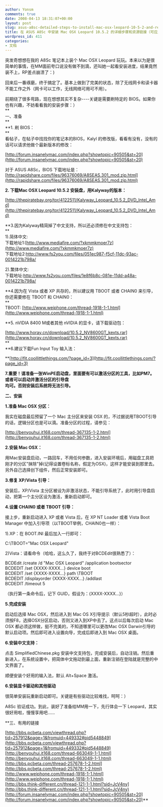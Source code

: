 ```yaml
---
author: Yonsm
comments: true
date: 2008-04-13 18:31:07+00:00
layout: post
slug: asus-a8sc-detailed-steps-to-install-mac-osx-leopard-10-5-2-and-resource-links-can-be-applied-to-other-notebooks
title: 在 ASUS A8Sc 中安装 Mac OSX Leopard 10.5.2 的详细步骤和资源链接（可应用到其它笔记本上）
wordpress_id: 411
categories:
- 文档
---
```


突发奇想想在我的 A8Sc 笔记本上装个 Mac OSX Leopard 玩玩。本来以为是很简单的事情，在MM面前夸口说没有做不到滴，还叫她一起看安装进度，结果竟然装不上，RP差点崩溃了：)  
  
回来后一番琢磨，终于搞定了。基本上做到了完美的状态，除了无线网卡和读卡器不能工作之外（网卡可以工作，无线网络可用可不用）。  
  
前期绕了很多弯路，现在想想其实不复杂----关键是需要刷特定的 BIOS。如果你也有兴趣，不妨看看我的安装步骤：）<!-- more -->  
**  
一、准备  
**  
**1. 刷 BIOS：  
**  
看帖子，在帖子中找找你的笔记本的BIOS，Kalyl 的修改版，看看有没有，没有的话可以请求他做个最新版本的修改：  
  
[http://forum.insanelymac.com/index.php?showtopic=90505&st=20](http://forum.insanelymac.com/index.php?showtopic=90505&st=20)  
  
对于 ASUS A8Sc，BIOS 下载地址是：  
[http://rapidshare.com/files/96376069/A8SEAS.301_mod.zip.html](http://rapidshare.com/files/96376069/A8SEAS.301_mod.zip.html)  
  
**2. 下载Mac OSX Leopard 10.5.2 安装盘，用Kalyway的版本：**  
  
[http://thepiratebay.org/tor/4122511/Kalyway_Leopard_10.5.2_DVD_Intel_Amd](http://thepiratebay.org/tor/4122511/Kalyway_Leopard_10.5.2_DVD_Intel_Amd)  
  
**3.因为Kalyway精简掉了中文支持，所以还必须修在中文支持包：  
**  
1).简体中文:  
下载地址1:[http://www.mediafire.com/?xkmmkmoer7z](http://www.mediafire.com/?xkmmkmoer7z)  
下载地址2:http://www.fs2you.com/files/051ec987-f5cf-11dc-93ac-0014221b798a/

2).繁体中文:  
下载地址:http://www.fs2you.com/files/1e8f6b8c-081e-11dd-a48a-0014221b798a/   
  
**4.因为在 Vista 或者 XP 共存的，所以建议用 TBOOT 或者 CHAIN0 来引导，你还需要修在 TBOOT 和 CHAIN0：  
**  
TBOOT: [http://www.weiphone.com/thread-1918-1-1.html](http://www.weiphone.com/thread-1918-1-1.html)  
  
**5. nVIDIA 8400 M或者其他 nVIDIA 的显卡，请下载驱动包：  
  
[http://www.horay.cn/download/10.5.2_NV8600GT_kexts.rar](http://www.horay.cn/download/10.5.2_NV8600GT_kexts.rar)  
**  
**6.建议下载Fun Input Toy 输入法：  
  
**[http://fit.coollittlethings.com/?page_id=3](http://fit.coollittlethings.com/?page_id=3)  
  
**7.重要！请准备一张WinPE启动盘，里面要有可以激活分区的工具，比如PM7。或者可以启动并激活分区的引导盘  
均可。否则安装后系统将无法引导。**  
  
**二、安装**  
  
**1.准备 Mac OSX 分区：**  
  
我实在磁盘最后预留了一个 Mac 主分区来安装 OSX 的，不过据说用TBOOT引导的话，逻辑分区也是可以滴。准备分区的过程，请参见：  
  
[http://benyouhui.it168.com/thread-367135-1-2.html](http://benyouhui.it168.com/thread-367135-1-2.html)  
  
**2.安装 Mac OSX：**  
  
用Mac安装盘启动，一路回车，不用任何参数，进入安装环境后，用磁盘工具把刚才的分区"抹除"掉(记得设置卷标名称，假定为OSX)，这样才能安装到那里去。另外自己选择创下组件，然后正常安装即可。  
  
**3.修复 XP/Vista 引导：**  
  
安装后，XP/Vista 主分区被设为非激活状态，不能引导系统了，此时用引导盘启动，把第一个主分区设为激活，重新启动即可。  
  
**4.设置 CHAIN0 或者 TBOOT 引导：**  
  
接上步，重新启动进入 XP 或者 Vista 后，在 XP NT Loader 或者 Vista Boot Manager 中加入引导项（以TBOOT举例，CHAIN0也一样）：  
  
1).XP：在 BOOT.INI 最后加入一行即可：  
  
C:\TBOOT="Mac OSX Leopard"  
  
2)Vista：请看命令（哈哈，这么久了，我终于对BCDEdit很熟悉了）：  
  
BCDEdit /create /d "Mac OSX Leopard" /application bootsector  
BCDEDIT /set {XXXX-XXXX...} device boot  
BCDEDIT /set {XXXX-XXXX...} path \TBOOT  
BCDEDIT /displayorder {XXXX-XXXX...} /addlast  
BCDEDIT /timeout 5  
  
（执行第一条命令后，记下 GUID，假设为：{XXXX-XXXX...}）  
  
**5.完成安装**  
  
启动后选择 Mac OSX，然后进入到 Mac OS X引导提示（默认5秒超时），此时必须按F8，选择OSX分区启动，否则又进入到XP中去了。这点以后每次启动 Mac OSX 都必须这样做，挺不完美的，不知道哪里可以更改Mac OSX Darwin引导的默认启动项。然后即可进入设置向导，完成后即进入到 Mac OSX 桌面。  
  
**6.安装中文支持：**  
  
点击 SimplifiedChinese.pkg 安装中文支持包，完成安装后，自动注销。然后重新进入，在系统设置中，把简体中文拖动到最上面，重新注销在登陆就是完整的中文界面了。  
  
顺便安装个好用的输入法，默认 Alt+Space 激活。  
  
**6.安装显卡驱动和其他驱动**  
  
很简单安装玩重新启动即可。关键是有些驱动比较难找，呵呵：）  
  
A8Sc 验证成功。到此，装好了准备给MM用一下，先行体会一下 Leopard，其实很好用啦，慢慢享用吧……  
  
**三、有用的链接  
  
[http://bbs.pcbeta.com/viewthread.php?tid=257912&page=1&fromuid=449332#pid5448849](http://bbs.pcbeta.com/viewthread.php?tid=257912&page=1&fromuid=449332#pid5448849)  
[http://benyouhui.it168.com/thread-663049-1-1.html](http://benyouhui.it168.com/thread-663049-1-1.html)  
[http://bbs.pcbeta.com/thread-257678-1-2.html](http://bbs.pcbeta.com/thread-257678-1-2.html)  
[http://www.weiphone.com/thread-1918-1-1.html](http://www.weiphone.com/thread-1918-1-1.html)  
[http://bbs.think-different.cn/thread-121-1-1.html?sid=JcV4ny](http://bbs.think-different.cn/thread-121-1-1.html?sid=JcV4ny)  
[http://forum.insanelymac.com/index.php?showtopic=90505&st=20](http://forum.insanelymac.com/index.php?showtopic=90505&st=20)**
